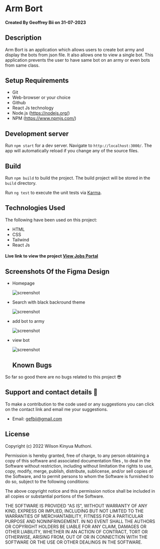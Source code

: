 # Arm Bort

#### Created By Geoffrey Bii on 31-07-2023



## Description

Arm Bort is an application which allows users to create  bot army and display the bots from json file. It also allows one to view a single bot. This application prevents the user to have same bot on an army or even bots from same class. 


## Setup Requirements

- Git
- Web-browser or your choice
- Github
- React Js technology
- Node.js (https://nodejs.org/)
- NPM (https://www.npmjs.com/)

## Development server

Run `npm start` for a dev server. Navigate to `http://localhost:3000/`. The app will automatically reload if you change any of the source files.



## Build
Run `npm build` to build the project. The build project will be stored in the `build` directory.


Run `ng test` to execute the unit tests via [Karma](https://karma-runner.github.io).



## Technologies Used

The following have been used on this project:

- HTML
- CSS
- Tailwind
- React Js



#### Live link to view the project <a href="/">View Jobs Portal</a>



## Screenshots Of the Figma Design

- Homepage

  <img src="./screenshots/Homepage.png" alt="screenshot" />

- Search with black backround theme

  <img src="./screenshots/Job Details.png" alt="screenshot" />

- add bot to army

  <img src="./screenshots/Create Job Page.png" alt="screenshot" />

- view bot

  <img src="./screenshots/Jobs List.png" alt="screenshot" />


  ## Known Bugs

So far so good there are no bugs related to this project 😎

## Support and contact details 🙂

To make a contribution to the code used or any suggestions you can click on the contact link and email me your suggestions.

- Email: gefbii@gmail.com

## License

Copyright (c) 2022 Wilson Kinyua Muthoni.

Permission is hereby granted, free of charge, to any person obtaining a copy
of this software and associated documentation files , to deal
in the Software without restriction, including without limitation the rights
to use, copy, modify, merge, publish, distribute, sublicense, and/or sell
copies of the Software, and to permit persons to whom the Software is
furnished to do so, subject to the following conditions:

The above copyright notice and this permission notice shall be included in all
copies or substantial portions of the Software.

THE SOFTWARE IS PROVIDED "AS IS", WITHOUT WARRANTY OF ANY KIND, EXPRESS OR
IMPLIED, INCLUDING BUT NOT LIMITED TO THE WARRANTIES OF MERCHANTABILITY,
FITNESS FOR A PARTICULAR PURPOSE AND NONINFRINGEMENT. IN NO EVENT SHALL THE
AUTHORS OR COPYRIGHT HOLDERS BE LIABLE FOR ANY CLAIM, DAMAGES OR OTHER
LIABILITY, WHETHER IN AN ACTION OF CONTRACT, TORT OR OTHERWISE, ARISING FROM,
OUT OF OR IN CONNECTION WITH THE SOFTWARE OR THE USE OR OTHER DEALINGS IN THE
SOFTWARE.
